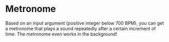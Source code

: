# Metronome

Based on an input argument (positive integer below 700 BPM), you can get a metronome that plays a sound repeatedly after a certain increment of time. The metronome even works in the background!